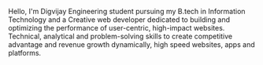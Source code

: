 Hello, I'm Digvijay
Engineering student pursuing my B.tech in Information Technology and a Creative web developer dedicated to building and optimizing the performance of user-centric, high-impact websites. Technical, analytical and problem-solving skills to create competitive advantage and revenue growth dynamically, high speed websites, apps and platforms.

